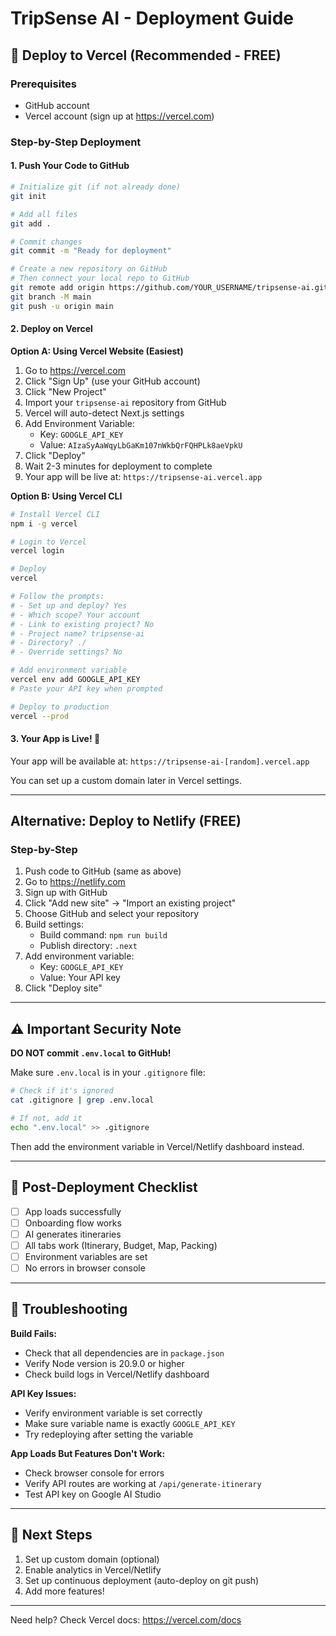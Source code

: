# TripSense AI - Deployment Guide

## 🚀 Deploy to Vercel (Recommended - FREE)

### Prerequisites
- GitHub account
- Vercel account (sign up at https://vercel.com)

### Step-by-Step Deployment

#### 1. Push Your Code to GitHub

```bash
# Initialize git (if not already done)
git init

# Add all files
git add .

# Commit changes
git commit -m "Ready for deployment"

# Create a new repository on GitHub
# Then connect your local repo to GitHub
git remote add origin https://github.com/YOUR_USERNAME/tripsense-ai.git
git branch -M main
git push -u origin main
```

#### 2. Deploy on Vercel

**Option A: Using Vercel Website (Easiest)**
1. Go to https://vercel.com
2. Click "Sign Up" (use your GitHub account)
3. Click "New Project"
4. Import your `tripsense-ai` repository from GitHub
5. Vercel will auto-detect Next.js settings
6. Add Environment Variable:
   - Key: `GOOGLE_API_KEY`
   - Value: `AIzaSyAaWqyLbGaKm107nWkbQrFQHPLk8aeVpkU`
7. Click "Deploy"
8. Wait 2-3 minutes for deployment to complete
9. Your app will be live at: `https://tripsense-ai.vercel.app`

**Option B: Using Vercel CLI**
```bash
# Install Vercel CLI
npm i -g vercel

# Login to Vercel
vercel login

# Deploy
vercel

# Follow the prompts:
# - Set up and deploy? Yes
# - Which scope? Your account
# - Link to existing project? No
# - Project name? tripsense-ai
# - Directory? ./
# - Override settings? No

# Add environment variable
vercel env add GOOGLE_API_KEY
# Paste your API key when prompted

# Deploy to production
vercel --prod
```

#### 3. Your App is Live! 🎉
Your app will be available at: `https://tripsense-ai-[random].vercel.app`

You can set up a custom domain later in Vercel settings.

---

## Alternative: Deploy to Netlify (FREE)

### Step-by-Step

1. Push code to GitHub (same as above)
2. Go to https://netlify.com
3. Sign up with GitHub
4. Click "Add new site" → "Import an existing project"
5. Choose GitHub and select your repository
6. Build settings:
   - Build command: `npm run build`
   - Publish directory: `.next`
7. Add environment variable:
   - Key: `GOOGLE_API_KEY`
   - Value: Your API key
8. Click "Deploy site"

---

## ⚠️ Important Security Note

**DO NOT commit `.env.local` to GitHub!**

Make sure `.env.local` is in your `.gitignore` file:

```bash
# Check if it's ignored
cat .gitignore | grep .env.local

# If not, add it
echo ".env.local" >> .gitignore
```

Then add the environment variable in Vercel/Netlify dashboard instead.

---

## 📝 Post-Deployment Checklist

- [ ] App loads successfully
- [ ] Onboarding flow works
- [ ] AI generates itineraries
- [ ] All tabs work (Itinerary, Budget, Map, Packing)
- [ ] Environment variables are set
- [ ] No errors in browser console

---

## 🔧 Troubleshooting

**Build Fails:**
- Check that all dependencies are in `package.json`
- Verify Node version is 20.9.0 or higher
- Check build logs in Vercel/Netlify dashboard

**API Key Issues:**
- Verify environment variable is set correctly
- Make sure variable name is exactly `GOOGLE_API_KEY`
- Try redeploying after setting the variable

**App Loads But Features Don't Work:**
- Check browser console for errors
- Verify API routes are working at `/api/generate-itinerary`
- Test API key on Google AI Studio

---

## 🎯 Next Steps

1. Set up custom domain (optional)
2. Enable analytics in Vercel/Netlify
3. Set up continuous deployment (auto-deploy on git push)
4. Add more features!

---

Need help? Check Vercel docs: https://vercel.com/docs
